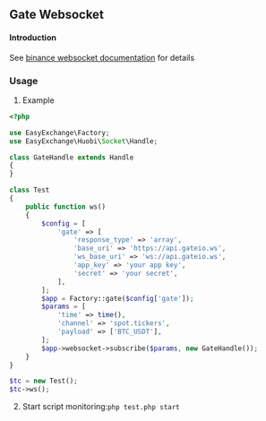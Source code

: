 ## Gate Websocket

#### Introduction

See [binance websocket documentation](binance_websocket.md) for details

### Usage

1. Example

```php
<?php

use EasyExchange\Factory;
use EasyExchange\Huobi\Socket\Handle;

class GateHandle extends Handle
{
}

class Test
{
    public function ws()
    {
        $config = [
            'gate' => [
                'response_type' => 'array',
                'base_uri' => 'https://api.gateio.ws',
                'ws_base_uri' => 'ws://api.gateio.ws',
                'app_key' => 'your app key',
                'secret' => 'your secret',
            ],
        ];
        $app = Factory::gate($config['gate']);
        $params = [
            'time' => time(),
            'channel' => 'spot.tickers',
            'payload' => ['BTC_USDT'],
        ];
        $app->websocket->subscribe($params, new GateHandle());
    }
}

$tc = new Test();
$tc->ws();
```

2. Start script monitoring:`php test.php start`
